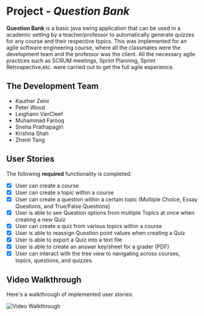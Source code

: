 # Project - *Question Bank*

**Question Bank** is a basic java swing application that can be used in a academic setting by a teacher/professor to automatically generate quizzes for any course and their respective topics. This was implemented for an agile software engineering course, where all the classmates were the development team and the professor was the client. All the necessary agile practices such as SCRUM meetings, Sprint Planning, Sprint Retrospective,etc. were carried out to get the full agile experience.

## The Development Team
- Kauther Zeini
- Peter Wood
- Leighann VanCleef
- Muhammad Farooq
- Sneha Prathapagiri
- Krishna Shah
- Zhenli Tang

## User Stories

The following **required** functionality is completed:

- [x] User can create a course
- [x] User can create a topic within a course
- [x] User can create a question within a certain topic (Multiple Choice, Essay Questions, and True/False Questions)
- [x] User is able to see Question options from multiple Topics at once when creating a new Quiz
- [x] User can create a quiz from various topics within a course
- [x] User is able to reassign Question point values when creating a Quiz
- [x] User is able to export a Quiz into a text file
- [x] User is able to create an answer key/sheet for a grader (PDF)
- [x] User can interact with the tree view to navigating across courses, topics, questions, and quizzes.

## Video Walkthrough

Here's a walkthrough of implemented user stories:

<img src='' width='' alt='Video Walkthrough' />



